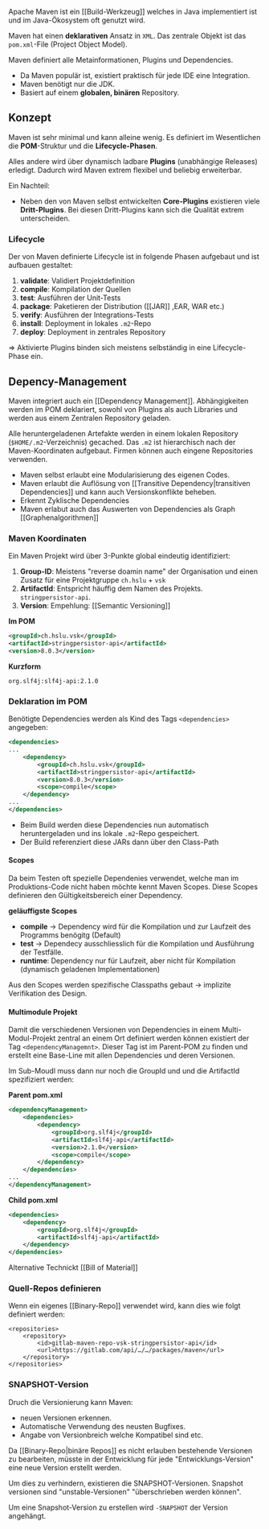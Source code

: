 Apache Maven ist ein [[Build-Werkzeug]] welches in Java implementiert ist und im Java-Ökosystem oft genutzt wird.

Maven hat einen **deklarativen** Ansatz in `XML`. Das zentrale Objekt ist das `pom.xml`-File (Project Object Model).

Maven definiert alle Metainformationen, Plugins und Dependencies.

- Da Maven populär ist, existiert praktisch für jede IDE eine Integration.
- Maven benötigt nur die JDK.
- Basiert auf einem **globalen, binären** Repository.

## Konzept
Maven ist sehr minimal und kann alleine wenig. Es definiert im Wesentlichen die **POM**-Struktur und die **Lifecycle-Phasen**.

Alles andere wird über dynamisch ladbare **Plugins** (unabhängige Releases) erledigt.
Dadurch wird Maven extrem flexibel und beliebig erweiterbar.

Ein Nachteil:
- Neben den von Maven selbst entwickelten **Core-Plugins** existieren viele **Dritt-Plugins**. Bei diesen Dritt-Plugins kann sich die Qualität extrem unterscheiden.

### Lifecycle
Der von Maven definierte Lifecycle ist in folgende Phasen aufgebaut und ist aufbauen gestaltet:
1. **validate**: Validiert Projektdefinition
2. **compile**: Kompilation der Quellen
3. **test**: Ausführen der Unit-Tests
4. **package**: Paketieren der Distribution ([[JAR]] ,EAR, WAR etc.)
5. **verify**: Ausführen der Integrations-Tests
6. **install**: Deployment in lokales `.m2`-Repo
7. **deploy**: Deployment in zentrales Repository

=> Aktivierte Plugins binden sich meistens selbständig in eine Lifecycle-Phase ein.

## Depency-Management
Maven integriert auch ein [[Dependency Management]].
Abhängigkeiten werden im POM deklariert, sowohl von Plugins als auch Libraries und werden aus einem Zentralen Repository geladen.

Alle heruntergeladenen Artefakte werden in einem lokalen Repository (`$HOME/.m2`-Verzeichnis) gecached.
Das `.m2` ist hierarchisch nach der Maven-Koordinaten aufgebaut.
Firmen können auch eingene Repositories verwenden.

- Maven selbst erlaubt eine Modularisierung des eigenen Codes.
- Maven erlaubt die Auflösung von [[Transitive Dependency|transitiven Dependencies]] und kann auch Versionskonflikte beheben.
- Erkennt Zyklische Dependencies
- Maven erlabut auch das Auswerten von Dependencies als Graph [[Graphenalgorithmen]]



### Maven Koordinaten
Ein Maven Projekt wird über 3-Punkte global eindeutig identifiziert:
1. **Group-ID**: Meistens "reverse doamin name" der Organisation und einen Zusatz für eine Projektgruppe `ch.hslu` + `vsk`
2. **ArtifactId**: Entspricht häuffig dem Namen des Projekts. `stringpersistor-api`.
3. **Version**: Empehlung: [[Semantic Versioning]]

**Im POM**
```xml
<groupId>ch.hslu.vsk</groupId>
<artifactId>stringpersistor-api</artifactId>
<version>8.0.3</version>
```

**Kurzform**
```
org.slf4j:slf4j-api:2.1.0
```

### Deklaration im POM
Benötigte Dependencies werden als Kind des Tags `<dependencies>` angegeben:

```xml
<dependencies>
...
	<dependency>
		<groupId>ch.hslu.vsk</groupId>
		<artifactId>stringpersistor-api</artifactId>
		<version>8.0.3</version>
		<scope>compile</scope>
	</dependency>
...
</dependencies>
```
- Beim Build werden diese Dependencies nun automatisch heruntergeladen und ins lokale `.m2`-Repo gespeichert.
- Der Build referenziert diese JARs dann über den Class-Path

#### Scopes
Da beim Testen oft spezielle Dependenies verwendet, welche man im Produktions-Code nicht haben möchte kennt Maven Scopes.
Diese Scopes definieren den Gültigkeitsbereich einer Dependency.

**geläuffigste Scopes**
- **compile** -> Dependency wird für die Kompilation und zur Laufzeit des Programms benögitg (Default)
- **test** -> Dependecy ausschliesslich für die Kompilation und Ausführung der Testfälle.
- **runtime**: Dependency nur für Laufzeit, aber nicht für Kompilation (dynamisch geladenen Implementationen)

Aus den Scopes werden spezifische Classpaths gebaut -> implizite Verifikation des Design.

#### Multimodule Projekt
Damit die verschiedenen Versionen von Dependencies in einem Multi-Modul-Projekt zentral an einem Ort definiert werden können existiert der Tag `<dependencyManagemnt>`. Dieser Tag ist im Parent-POM zu finden und erstellt eine Base-Line mit allen Dependencies und deren Versionen.

Im Sub-Moudl muss dann nur noch die GroupId und und die ArtifactId spezifiziert werden:

**Parent pom.xml**
```xml
<dependencyManagement>
	<dependencies>
		<dependency>
			<groupId>org.slf4j</groupId>
			<artifactId>slf4j-api</artifactId>
			<version>2.1.0</version>
			<scope>compile</scope>
		</dependency>
	</dependencies>
...
</dependencyManagement>
```

**Child pom.xml**
```xml
<dependencies>
	<dependency>
		<groupId>org.slf4j</groupId>
		<artifactId>slf4j-api</artifactId>
	</dependency>
</dependencies>
```

Alternative Technickt [[Bill of Material]]
### Quell-Repos definieren
Wenn ein eigenes [[Binary-Repo]] verwendet wird, kann dies wie folgt definiert werden:
```
<repositories>
	<repository>
		<id>gitlab-maven-repo-vsk-stringpersistor-api</id>
		<url>https://gitlab.com/api/…/…/packages/maven</url>
	</repository>
</repositories>
```

### SNAPSHOT-Version
Druch die Versionierung kann Maven:
- neuen Versionen erkennen.
- Automatische Verwendung des neusten Bugfixes.
- Angabe von Versionbreich welche Kompatibel sind etc.

Da [[Binary-Repo|binäre Repos]] es nicht erlauben bestehende Versionen zu bearbeiten, müsste in der Entwicklung für jede "Entwicklungs-Version" eine neue Version erstellt werden.

Um dies zu verhindern, existieren die SNAPSHOT-Versionen. Snapshot versionen sind "unstable-Versionen" "überschrieben werden können".

Um eine Snapshot-Version zu erstellen wird `-SNAPSHOT` der Version angehängt.

